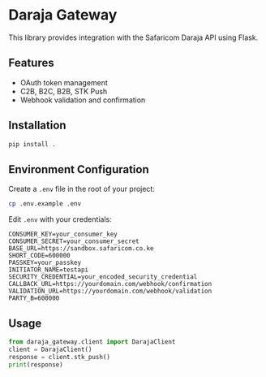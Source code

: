 # Daraja Gateway

This library provides integration with the Safaricom Daraja API using Flask.

## Features
- OAuth token management
- C2B, B2C, B2B, STK Push
- Webhook validation and confirmation

## Installation
```bash
pip install .
```

## Environment Configuration
Create a `.env` file in the root of your project:

```bash
cp .env.example .env
```

Edit `.env` with your credentials:

```env
CONSUMER_KEY=your_consumer_key
CONSUMER_SECRET=your_consumer_secret
BASE_URL=https://sandbox.safaricom.co.ke
SHORT_CODE=600000
PASSKEY=your_passkey
INITIATOR_NAME=testapi
SECURITY_CREDENTIAL=your_encoded_security_credential
CALLBACK_URL=https://yourdomain.com/webhook/confirmation
VALIDATION_URL=https://yourdomain.com/webhook/validation
PARTY_B=600000
```

## Usage
```python
from daraja_gateway.client import DarajaClient
client = DarajaClient()
response = client.stk_push()
print(response)
```
